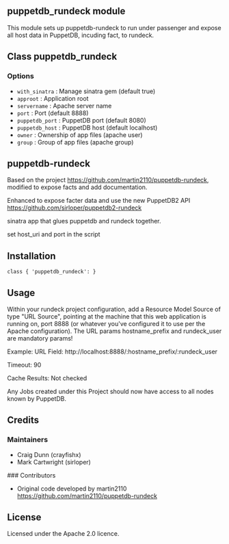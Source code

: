 ## puppetdb_rundeck module

This module sets up puppetdb-rundeck to run under passenger and expose all host data in PuppetDB, incuding fact, to rundeck.


## Class puppetdb_rundeck

### Options

* `with_sinatra` : Manage sinatra gem (default true)
* `approot` : Application root
* `servername` : Apache server name
* `port` : Port (default 8888)
* `puppetdb_port` : PuppetDB port (default 8080)
* `puppetdb_host` : PuppetDB host (default localhost)
* `owner` : Ownership of app files (apache user)
* `group` : Group of app files (apache group)



## puppetdb-rundeck
Based on the project https://github.com/martin2110/puppetdb-rundeck, modified to expose facts and add documentation.

Enhanced to expose facter data and use the new PuppetDB2 API https://github.com/sirloper/puppetdb2-rundeck


sinatra app that glues puppetdb and rundeck together. 

set host_uri and port in the script

## Installation

    class { 'puppetdb_rundeck': }


## Usage
Within your rundeck project configuration, add a Resource Model Source of type "URL Source", pointing at the machine that this web application is running on, port 8888 (or whatever you've configured it to use per the Apache configuration).
The URL params hostname_prefix and rundeck_user are mandatory params!

Example:
URL Field: http://localhost:8888/:hostname_prefix/:rundeck_user

Timeout: 90

Cache Results: Not checked

Any Jobs created under this Project should now have access to all nodes known by PuppetDB.


## Credits

### Maintainers

* Craig Dunn (crayfishx)
* Mark Cartwright (sirloper)

### Contributors

* Original code developed by martin2110 https://github.com/martin2110/puppetdb-rundeck


## License

Licensed under the Apache 2.0 licence.
